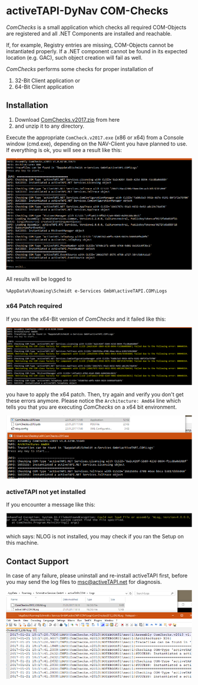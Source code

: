 # activeTAPI-DyNav COM-Checks

*ComChecks* is a small application which checks all required COM-Objects are registered and all .NET Components are installed and reachable. 

If, for example, Registry entries are missing, COM-Objects cannot be instantiated properly. If a .NET component cannot be found in its expected location (e.g. GAC), such object creation will fail as well. 

*ComChecks* performs some checks for proper installation of

1) 32-Bit Client application or
2) 64-Bit Client application


## Installation

1. Download [ComChecks.v2017.zip](..\ComChecks.v2017.zip) from here 
2. and unzip it to any directory. 

Execute the appropriate `ComCheck.v2017.exe`  (x86 or x64) from a Console window (cmd.exe), depending on the NAV-Client you have planned to use. If everything is ok, you will see a result like this:

![C:\Users\Public\Documents\Sync\Daten\_bitbucket\activeTAPI.v2013\Navision\src\SetupTools\doc\img\comchecks_sucess.png](img/comchecks_sucess.png)

All results will be logged to 

`%AppData%\Roaming\Schmidt e-Services GmbH\activeTAPI.COM\Logs`

### x64 Patch required

If you ran the x64-Bit version of *ComChecks* and it failed like this:

![C:\Users\Public\Documents\Sync\Daten\_bitbucket\activeTAPI.v2013\Navision\src\SetupTools\doc\img\comchecks_fail.png.png](img/comchecks_fail.png)

you have to apply the x64 patch. Then, try again and verify you don't get these errors anymore. Please notice the `Architecture: Amd64` line which tells you that you are executing *ComChecks* on a x64 bit environment.

![img\comchecks_x64sucess.png.png](img/comchecks_x64sucess.png)

### activeTAPI not yet installed

If you encounter a message like this:

![](img\actnotinstalled.png)

which says: NLOG is not installed, you may check if you ran the Setup on this machine.

## Contact Support

In case of any failure, please uninstall and re-install activeTAPI first, before you may send the log files to [msc@activeTAPI.net](mailto:msc@activeTAPI.net) for diagnosis.

![img\comchecks_results_log.png](img/comchecks_results_log.png)



